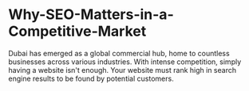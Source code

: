 # Why-SEO-Matters-in-a-Competitive-Market
Dubai has emerged as a global commercial hub, home to countless businesses across various industries. With intense competition, simply having a website isn't enough. Your website must rank high in search engine results to be found by potential customers.
